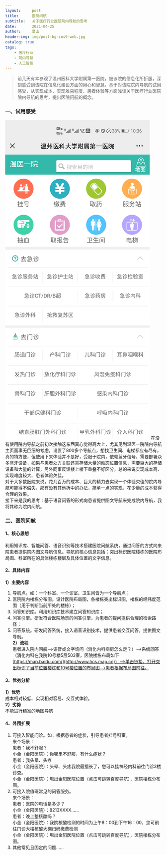 ```yaml
---
layout:     post
title:      医院问航
subtitle:   关于医疗行业医院院内导航的思考
date:       2021-04-25
author:     景山
header-img: img/post-bg-ios9-web.jpg
catalog: true
tags:
    - 医疗行业
    - 院内导航
    - 人工智能
---
```


>前几天有幸参观了温州医科大学附属第一医院，被该院的信息化所折服，深刻感受到该院在信息化建设方面的用心和智慧。基于对该院院内导航的试用感受，从实现成本、实现难易程度、患者体验等方面浅谈关于医疗行业医院院内导航的思考，提出医院问航的概念。

### 一、试用感受
![](/img/post/hospital-navicate.jpg "院内导航")
在没有使用院内导航之前初次接触这东西真心觉得高大上，尤其见到温医一院院内导航主页面事无巨细的考虑，设置了800多个导航点，想找卫生间、电梯都应有尽有，真的特方便，但使用下来体验并不是好，受限于院内，依赖蓝牙信号，需要部署众多蓝牙设备，如果与患者处方关联还需存储大量的动态位置信息，需要巨大的存储设备和大量的计算，另外同事反馈楼上楼下重叠不好区分，总的来说实现成本高、实现难度较大、患者体验欠佳。    
对于大多数医院来说，花几百万的成本、巨大的精力去实现一个体验欠佳的院内导航可能得不偿失，那有没有其他折中的办法，简单一点的实现，花少量的成本获得合理的效果。  
接下来是我的思考：基于语音问答的形式向患者提供图文导航来完成院内导航，我将其称为院内问航。
### 二、医院问航
#### 1、核心思想
利用知识库、智能问答、语音识别等技术搭建医院问航系统，通过问答的方式向来院患者提供院内图文导航信息。导航的核心信息包括：突出标识医院楼栋的医院布局图、科室所在的具体楼栋楼层及具体位置的文字信息。
#### 2、具体内容
**1）主要内容**  
1. 导航点。如：一个科室、一个诊室、卫生间皆为一个导航点；  
2. 医院院内楼栋分布图。设计医院布局图，各楼栋突出标识图，楼栋的经纬度范围（用于判断当前所处的楼栋）；    
3. 问答知识库。利用知识库技术建立问答知识库；  
4. 问答引擎。研发符合医院场景的问答引擎，为患者的提问提供合理的检索路径；  
5. 问答系统。研发问答系统，接入语音识别技术，提供患者交互问答，提供图文导航。  
**2）流程**  
患者进入院内问航-->语音或文字询问（消化内科病房怎么走？）-->系统回答（消化内科在我院10号楼5层503室，医院楼栋布局如下[https://map.baidu.com/](http://www.hos.map.cn)）-->单击链接，打开突出标识了当前位置楼栋和10号楼位置的布局图-->患者根据布局图前往。

#### 3、优劣分析
**1）优势**  
成本相对较低、实现相对容易、交互式体验。  
**2）劣势**  
不能进行精准的地图导航

#### 4、外围扩展
1. 可接入智能问诊。如：根据患者的症状，引导患者挂号科室。  
来个场景：  
患者：我不舒服？  
小金（金阳医院）：你哪里不舒服，有什么症状？  
患者：我头晕、头疼  
小金（金阳医院）：头晕、头疼我院最擅长了，您可以挂神经内科前往门诊3楼诊查。  
小金（金阳医院）：甩出金阳医院位置（点击可跳转百度导航），医院楼栋分布图。  
2. 可接入院值班常见的问答服务。  
来个场景：  
患者：医院的电话是多少？  
小金（金阳医院）：8213XXXX......  
患者：晚上整核酸吗？  
小金（金阳医院）：我院核酸检测的时间为上午8：00到下午16：00，您可前往门诊大楼核酸大棚扫码缴费检测     
小金（金阳医院）：甩出金阳医院位置（点击可跳转百度导航），医院楼栋分布图。  
3. 其他常见且固定的问题......
